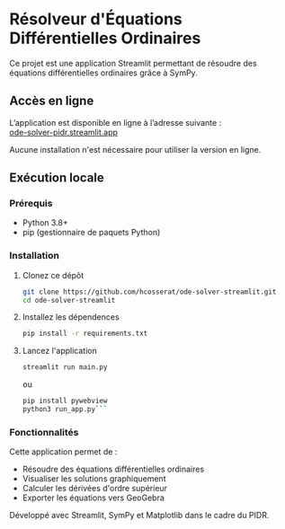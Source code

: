 # Résolveur d'Équations Différentielles Ordinaires

Ce projet est une application Streamlit permettant de résoudre des équations différentielles ordinaires grâce à SymPy.

## Accès en ligne

L’application est disponible en ligne à l’adresse suivante :  
[ode-solver-pidr.streamlit.app](https://ode-solver-pidr.streamlit.app/)

Aucune installation n'est nécessaire pour utiliser la version en ligne.

## Exécution locale

### Prérequis

- Python 3.8+
- pip (gestionnaire de paquets Python)

### Installation

1. Clonez ce dépôt
   ```bash
   git clone https://github.com/hcosserat/ode-solver-streamlit.git
   cd ode-solver-streamlit
   ```
2. Installez les dépendences
   ```bash
   pip install -r requirements.txt
   ```
3. Lancez l'application
   ```bash
   streamlit run main.py
   ```
   ou
   ```bash
   pip install pywebview
   python3 run_app.py```

### Fonctionnalités

Cette application permet de :

- Résoudre des équations différentielles ordinaires
- Visualiser les solutions graphiquement
- Calculer les dérivées d'ordre supérieur
- Exporter les équations vers GeoGebra 

Développé avec Streamlit, SymPy et Matplotlib dans le cadre du PIDR.
